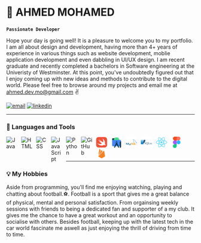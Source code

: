 # :wave: AHMED MOHAMED

**`Passionate Developer`**

Hope your day is going well!
It is a pleasure to welcome you to my portfolio. I am all about design and development, having more than 4+ years of experience in various things such as website development, moblie application development and even dabbling in UI/UX design. I am recent graduate and recently completed a bachelors in Software engineering at the Univeristy of Westminster.  At this point, you've undoubtedly figured out that I enjoy coming up with new ideas and methods to contribute to the digital world.
Please feel free to browse around my projects and email me at ahmed.dev.mo@gmail.com :v:

   <p align="left">
         <a href="mailto:ahmed.dev.mo@gmail.com">
         <img alt="email" title="Require my services?" src="https://custom-icon-badges.demolab.com/badge/-Email-F25278?style=for-the-badge&logo=mail&logoColor=white"/></a> 
   <a href="https://www.linkedin.com/in/ahmed-mohamed-ba8384249/">
         <img alt="linkedin" title="Connect on linkedin" src="https://custom-icon-badges.demolab.com/badge/-linkedin-4393D1?style=for-the-badge&logo=linkedin&logoColor=white"/></a> 
   </p>

---

### :wrench: Languages and Tools
<img align="left" alt="Java" width="30px" style="padding-right:10px;" src="https://cdn.jsdelivr.net/gh/devicons/devicon/icons/java/java-original.svg"/>
<img align="left" alt="HTML" width="30px" style="padding-right:10px;" src="https://cdn.jsdelivr.net/gh/devicons/devicon/icons/html5/html5-plain.svg" />
<img align="left" alt="CSS" width="30px" style="padding-right:10px;" src="https://cdn.jsdelivr.net/gh/devicons/devicon/icons/css3/css3-plain.svg" />
<img align="left" alt="JavaScript" width="30px" style="padding-right:10px;" src="https://cdn.jsdelivr.net/gh/devicons/devicon/icons/javascript/javascript-plain.svg" />
<img align="left" alt="Python" width="30px" style="padding-right:10px;" src="https://cdn.jsdelivr.net/gh/devicons/devicon/icons/python/python-plain.svg" />
<img align="left" alt="GitHub" width="30px" style="padding-right:10px;" src="https://cdn.jsdelivr.net/gh/devicons/devicon/icons/github/github-original.svg" />
<img align="left" alt="Swift" width="30px" style="padding-right:10px;" src="https://github.com/devicons/devicon/blob/v2.15.1/icons/swift/swift-original.svg" />
<img align="left" alt="androidStudio" width="30px" style="padding-right:10px;" src="https://github.com/devicons/devicon/blob/v2.15.1/icons/androidstudio/androidstudio-original.svg"/>
<img align="left" alt="mysql" width="30px" style="padding-right:10px;" src="https://github.com/devicons/devicon/blob/v2.15.1/icons/mysql/mysql-original-wordmark.svg"/>
<img align="left" alt="sqlite" width="30px" style="padding-right:10px;" src="https://github.com/devicons/devicon/blob/v2.15.1/icons/sqlite/sqlite-original-wordmark.svg"/>
<img align="left" alt="react-native" width="30px" style="padding-right:10px;" src="https://github.com/devicons/devicon/blob/v2.15.1/icons/react/react-original.svg"/>
<img align="left" alt="figma" width="30px" style="padding-right:10px;" src="https://github.com/devicons/devicon/blob/v2.15.1/icons/figma/figma-original.svg"/>
<img align="left" alt="firebase" width="30px" style="padding-right:10px;" src="https://github.com/devicons/devicon/blob/v2.15.1/icons/firebase/firebase-plain.svg"/>
<br />
<br>
<br>

---

### :bulb: My Hobbies

Aside from programming, you'll find me enjoying watching, playing and chatting about football.⚽️. Football is a sport that gives me a great balance of physical, mental and personal satisfaction. From orgainsing weekly sessions with friends to being a dedicated fan and supporter of a my club. It gives me the chance to have a great workout and an opportunity to socialise with others. Besides football, keeping up with the latest tech in the car world fascinate me aswell as just enjoying the thrill of driving from time to time. 
